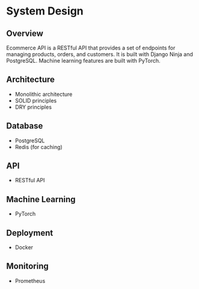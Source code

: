 # System Design

## Overview

Ecommerce API is a RESTful API that provides a set of endpoints for managing products, orders, and customers. It is built with Django Ninja and PostgreSQL. Machine learning features are built with PyTorch.

## Architecture

- Monolithic architecture
- SOLID principles
- DRY principles

## Database

- PostgreSQL
- Redis (for caching)

## API

- RESTful API


## Machine Learning

- PyTorch

## Deployment

- Docker

## Monitoring

- Prometheus
